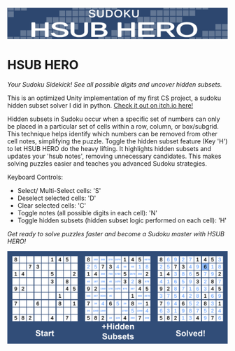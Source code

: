 
![Image](https://github.com/groundctrl2/HSub-Sudoku/blob/ad306ddca5a9c48194f2a8818bede0db65f53d4d/Assets/Media/HSubHero-Banner1.png)

# HSUB HERO
*Your Sudoku Sidekick! See all possible digits and uncover hidden subsets.*

This is an optimized Unity implementation of my first CS project, a sudoku hidden subset solver I did in python.
[Check it out on itch.io here!](https://groundctrl2.itch.io/hsub-hero)

Hidden subsets in Sudoku occur when a specific set of numbers can only be placed in a particular set of cells within a row, column, or box/subgrid. This technique helps identify which numbers can be removed from other cell notes, simplifying the puzzle.
Toggle the hidden subset feature (Key 'H') to let HSUB HERO do the heavy lifting. It highlights hidden subsets and updates your 'hsub notes', removing unnecessary candidates. This makes solving puzzles easier and teaches you advanced Sudoku strategies.

Keyboard Controls:
- Select/ Multi-Select cells: 'S'
- Deselect selected cells: 'D'
- Clear selected cells: 'C'
- Toggle notes (all possible digits in each cell): 'N'
- Toggle hidden subsets (hidden subset logic performed on each cell): 'H'

*Get ready to solve puzzles faster and become a Sudoku master with HSUB HERO!* 

![Image](https://github.com/groundctrl2/HSub-Sudoku/blob/ad306ddca5a9c48194f2a8818bede0db65f53d4d/Assets/Media/EasySolve.png)

